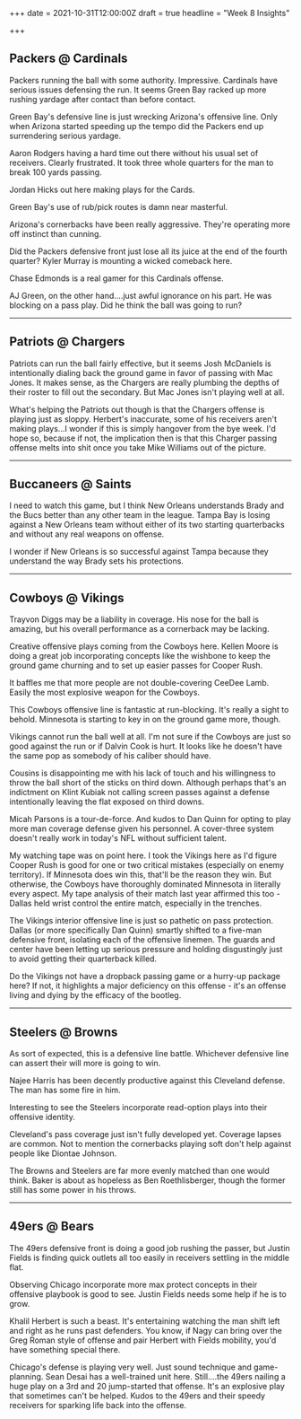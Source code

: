 +++
date = 2021-10-31T12:00:00Z
draft = true
headline = "Week 8 Insights"

+++
## Packers @ Cardinals

Packers running the ball with some authority. Impressive. Cardinals have serious issues defensing the run. It seems Green Bay racked up more rushing yardage after contact than before contact.

Green Bay's defensive line is just wrecking Arizona's offensive line. Only when Arizona started speeding up the tempo did the Packers end up surrendering serious yardage.

Aaron Rodgers having a hard time out there without his usual set of receivers. Clearly frustrated. It took three whole quarters for the man to break 100 yards passing.

Jordan Hicks out here making plays for the Cards.

Green Bay's use of rub/pick routes is damn near masterful.

Arizona's cornerbacks have been really aggressive. They're operating more off instinct than cunning.

Did the Packers defensive front just lose all its juice at the end of the fourth quarter? Kyler Murray is mounting a wicked comeback here.

Chase Edmonds is a real gamer for this Cardinals offense.

AJ Green, on the other hand....just awful ignorance on his part. He was blocking on a pass play. Did he think the ball was going to run?

***

## Patriots @ Chargers

Patriots can run the ball fairly effective, but it seems Josh McDaniels is intentionally dialing back the ground game in favor of passing with Mac Jones. It makes sense, as the Chargers are really plumbing the depths of their roster to fill out the secondary. But Mac Jones isn't playing well at all.

What's helping the Patriots out though is that the Chargers offense is playing just as sloppy. Herbert's inaccurate, some of his receivers aren't making plays...I wonder if this is simply hangover from the bye week. I'd hope so, because if not, the implication then is that this Charger passing offense melts into shit once you take Mike Williams out of the picture.

***

## Buccaneers @ Saints

I need to watch this game, but I think New Orleans understands Brady and the Bucs better than any other team in the league. Tampa Bay is losing against a New Orleans team without either of its two starting quarterbacks and without any real weapons on offense.

I wonder if New Orleans is so successful against Tampa because they understand the way Brady sets his protections.

***

## Cowboys @ Vikings

Trayvon Diggs may be a liability in coverage. His nose for the ball is amazing, but his overall performance as a cornerback may be lacking.

Creative offensive plays coming from the Cowboys here. Kellen Moore is doing a great job incorporating concepts like the wishbone to keep the ground game churning and to set up easier passes for Cooper Rush.

It baffles me that more people are not double-covering CeeDee Lamb. Easily the most explosive weapon for the Cowboys.

This Cowboys offensive line is fantastic at run-blocking. It's really a sight to behold. Minnesota is starting to key in on the ground game more, though.

Vikings cannot run the ball well at all. I'm not sure if the Cowboys are just so good against the run or if Dalvin Cook is hurt. It looks like he doesn't have the same pop as somebody of his caliber should have.

Cousins is disappointing me with his lack of touch and his willingness to throw the ball short of the sticks on third down. Although perhaps that's an indictment on Klint Kubiak not calling screen passes against a defense intentionally leaving the flat exposed on third downs.

Micah Parsons is a tour-de-force. And kudos to Dan Quinn for opting to play more man coverage defense given his personnel. A cover-three system doesn't really work in today's NFL without sufficient talent.

My watching tape was on point here. I took the Vikings here as I'd figure Cooper Rush is good for one or two critical mistakes (especially on enemy territory). If Minnesota does win this, that'll be the reason they win. But otherwise, the Cowboys have thoroughly dominated Minnesota in literally every aspect. My tape analysis of their match last year affirmed this too - Dallas held wrist control the entire match, especially in the trenches.

The Vikings interior offensive line is just so pathetic on pass protection. Dallas (or more specifically Dan Quinn) smartly shifted to a five-man defensive front, isolating each of the offensive linemen. The guards and center have been letting up serious pressure and holding disgustingly just to avoid getting their quarterback killed.

Do the Vikings not have a dropback passing game or a hurry-up package here? If not, it highlights a major deficiency on this offense - it's an offense living and dying by the efficacy of the bootleg.

***

## Steelers @ Browns

As sort of expected, this is a defensive line battle. Whichever defensive line can assert their will more is going to win.

Najee Harris has been decently productive against this Cleveland defense. The man has some fire in him.

Interesting to see the Steelers incorporate read-option plays into their offensive identity.

Cleveland's pass coverage just isn't fully developed yet. Coverage lapses are common. Not to mention the cornerbacks playing soft don't help against people like Diontae Johnson.

The Browns and Steelers are far more evenly matched than one would think. Baker is about as hopeless as Ben Roethlisberger, though the former still has some power in his throws.

***

## 49ers @ Bears

The 49ers defensive front is doing a good job rushing the passer, but Justin Fields is finding quick outlets all too easily in receivers settling in the middle flat.

Observing Chicago incorporate more max protect concepts in their offensive playbook is good to see. Justin Fields needs some help if he is to grow.

Khalil Herbert is such a beast. It's entertaining watching the man shift left and right as he runs past defenders. You know, if Nagy can bring over the Greg Roman style of offense and pair Herbert with Fields mobility, you'd have something special there.

Chicago's defense is playing very well. Just sound technique and game-planning. Sean Desai has a well-trained unit here. Still....the 49ers nailing a huge play on a 3rd and 20 jump-started that offense. It's an explosive play that sometimes can't be helped. Kudos to the 49ers and their speedy receivers for sparking life back into the offense.